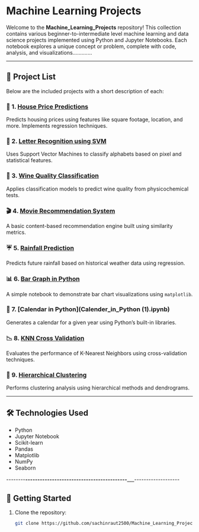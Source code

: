 #  Machine Learning Projects

Welcome to the **Machine_Learning_Projects** repository! This collection contains various beginner-to-intermediate level machine learning and data science projects implemented using Python and Jupyter Notebooks. Each notebook explores a unique concept or problem, complete with code, analysis, and visualizations.............

---

## 📁 Project List

Below are the included projects with a short description of each:

### 🔢 1. [House Price Predictions](House_Price_Predictions.ipynb)
Predicts housing prices using features like square footage, location, and more. Implements regression techniques.

### 🔡 2. [Letter Recognition using SVM](Letter_Recognition_using_SVM.ipynb)
Uses Support Vector Machines to classify alphabets based on pixel and statistical features.

### 🍷 3. [Wine Quality Classification](Wine_Quality_Classification.ipynb)
Applies classification models to predict wine quality from physicochemical tests.

### 🎬 4. [Movie Recommendation System](Movie_Recommendation_System.ipynb)
A basic content-based recommendation engine built using similarity metrics.

### ☔ 5. [Rainfall Prediction](Rainfall_prediction.ipynb)
Predicts future rainfall based on historical weather data using regression.

### 📊 6. [Bar Graph in Python](Bar_Graph_in_Python.ipynb)
A simple notebook to demonstrate bar chart visualizations using `matplotlib`.

### 📅 7. [Calendar in Python](Calender_in_Python (1).ipynb)
Generates a calendar for a given year using Python’s built-in libraries.

### 📉 8. [KNN Cross Validation](KNN_Cross_Validation.ipynb)
Evaluates the performance of K-Nearest Neighbors using cross-validation techniques.

### 🧬 9. [Hierarchical Clustering](hierarchial_clustering.ipynb)
Performs clustering analysis using hierarchical methods and dendrograms.

---

## 🛠 Technologies Used

- Python
- Jupyter Notebook
- Scikit-learn
- Pandas
- Matplotlib
- NumPy
- Seaborn

--------______________________------------------------------------------_________________________-------------------

## 🚀 Getting Started

1. Clone the repository:
   ```bash
   git clone https://github.com/sachinraut2500/Machine_Learning_Projects.git
